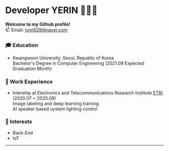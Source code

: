 # Developer YERIN 👩🏻‍💻

**Welcome to my Github profile!**  
📫 Email: lynn529@naver.com   

### :mortar_board: Education 
- Kwangwoon University, Seoul, Republic of Korea   
  Bachelor's Degree in Computer Engineering (2021.08 Expected Graduation Month)    
    
    
    
### :office: Work Experience
- Intership at Electronics and Telecommunications Research Institute [ETRI](https://www.etri.re.kr/intro.html) (2020.07 ~ 2020.08)   
  Image labeling and deep learning training    
  AI speaker based system lighting control    
    
    
    
### :star2: Interests
- Back-End
- IoT   

   
   
------
